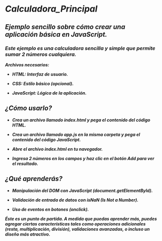 # **_Calculadora_Principal_**

## **_Ejemplo sencillo sobre cómo crear una aplicación básica en JavaScript._**

### **_Este ejemplo es una calculadora sencilla y simple que permite sumar 2 números cualquiera._**

**_Archivos necesarios:_**

- **_HTML: Interfaz de usuario._**
  
- **_CSS: Estilo básico (opcional)._**
  
- **_JavaScript: Lógica de la aplicación._**

## **_¿Cómo usarlo?_**

- **_Crea un archivo llamado index.html y pega el contenido del código HTML._**
  
- **_Crea un archivo llamado app.js en la misma carpeta y pega el contenido del código JavaScript._**
  
- **_Abre el archivo index.html en tu navegador._**
  
- **_Ingresa 2 números en los campos y haz clic en el botón Add para ver el resultado._**

## _¿Qué aprenderás?_

- **_Manipulación del DOM con JavaScript (document.getElementById)._**
  
- **_Validación de entrada de datos con isNaN (Is Not a Number)._**

- **_Uso de eventos en botones (onclick)._**
  
**_Éste es un punto de partida. A medida que puedas aprender más, puedes agregar ciertas características tales como operaciones adicionales (resta, multiplicación, división), validaciones avanzadas, o incluso un diseño más atractivo._**

